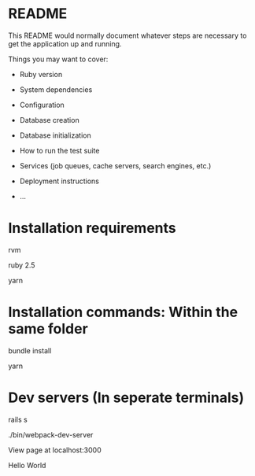 # README

This README would normally document whatever steps are necessary to get the
application up and running.

Things you may want to cover:

* Ruby version

* System dependencies

* Configuration

* Database creation

* Database initialization

* How to run the test suite

* Services (job queues, cache servers, search engines, etc.)

* Deployment instructions

* ...

# Installation requirements
rvm

ruby 2.5

yarn

# Installation commands: Within the same folder
bundle install

yarn

# Dev servers (In seperate terminals)
rails s

./bin/webpack-dev-server
 
View page at localhost:3000

Hello World